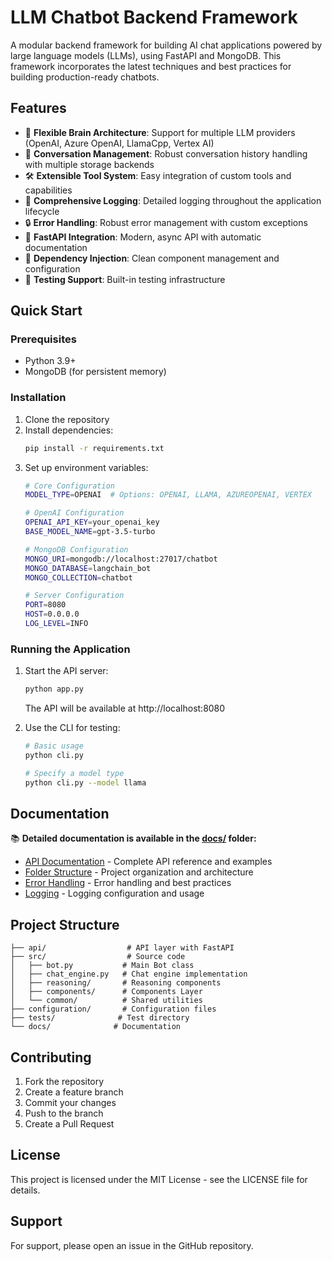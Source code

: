 # LLM Chatbot Backend Framework

A modular backend framework for building AI chat applications powered by large language models (LLMs), using FastAPI and MongoDB. This framework incorporates the latest techniques and best practices for building production-ready chatbots.

## Features

- 🧠 **Flexible Brain Architecture**: Support for multiple LLM providers (OpenAI, Azure OpenAI, LlamaCpp, Vertex AI)
- 🔄 **Conversation Management**: Robust conversation history handling with multiple storage backends
- 🛠️ **Extensible Tool System**: Easy integration of custom tools and capabilities
- 📝 **Comprehensive Logging**: Detailed logging throughout the application lifecycle
- 🔒 **Error Handling**: Robust error management with custom exceptions
- 🚀 **FastAPI Integration**: Modern, async API with automatic documentation
- 🔌 **Dependency Injection**: Clean component management and configuration
- 🧪 **Testing Support**: Built-in testing infrastructure

## Quick Start

### Prerequisites

- Python 3.9+
- MongoDB (for persistent memory)

### Installation

1. Clone the repository
2. Install dependencies:
   ```bash
   pip install -r requirements.txt
   ```
3. Set up environment variables:
   ```bash
   # Core Configuration
   MODEL_TYPE=OPENAI  # Options: OPENAI, LLAMA, AZUREOPENAI, VERTEX
   
   # OpenAI Configuration
   OPENAI_API_KEY=your_openai_key
   BASE_MODEL_NAME=gpt-3.5-turbo
   
   # MongoDB Configuration
   MONGO_URI=mongodb://localhost:27017/chatbot
   MONGO_DATABASE=langchain_bot
   MONGO_COLLECTION=chatbot
   
   # Server Configuration
   PORT=8080
   HOST=0.0.0.0
   LOG_LEVEL=INFO
   ```

### Running the Application

1. Start the API server:
   ```bash
   python app.py
   ```
   The API will be available at http://localhost:8080

2. Use the CLI for testing:
   ```bash
   # Basic usage
   python cli.py
   
   # Specify a model type
   python cli.py --model llama
   ```

## Documentation

📚 **Detailed documentation is available in the [docs/](./docs/) folder:**

- [API Documentation](./docs/api.md) - Complete API reference and examples
- [Folder Structure](./docs/folder_structure.md) - Project organization and architecture
- [Error Handling](./docs/api.md#error-handling) - Error handling and best practices
- [Logging](./docs/api.md#logging) - Logging configuration and usage

## Project Structure

```
├── api/                  # API layer with FastAPI
├── src/                  # Source code
│   ├── bot.py           # Main Bot class
│   ├── chat_engine.py   # Chat engine implementation
│   ├── reasoning/       # Reasoning components
│   ├── components/      # Components Layer
│   └── common/          # Shared utilities
├── configuration/       # Configuration files
├── tests/              # Test directory
└── docs/              # Documentation
```

## Contributing

1. Fork the repository
2. Create a feature branch
3. Commit your changes
4. Push to the branch
5. Create a Pull Request

## License

This project is licensed under the MIT License - see the LICENSE file for details.

## Support

For support, please open an issue in the GitHub repository.
